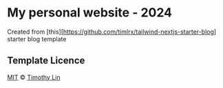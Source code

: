 # My personal website - 2024
Created from [this][https://github.com/timlrx/tailwind-nextjs-starter-blog] starter blog template

## Template Licence
[MIT](https://github.com/timlrx/tailwind-nextjs-starter-blog/blob/main/LICENSE) © [Timothy Lin](https://www.timlrx.com)
